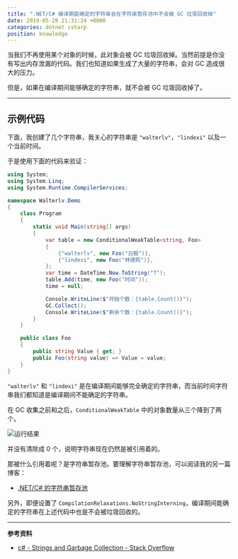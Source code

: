 ```yaml
---
title: ".NET/C# 编译期能确定的字符串会在字符串暂存池中不会被 GC 垃圾回收掉"
date: 2019-05-28 21:31:24 +0800
categories: dotnet csharp
position: knowledge
---
```


当我们不再使用某个对象的时候，此对象会被 GC 垃圾回收掉。当然前提是你没有写出内存泄漏的代码。我们也知道如果生成了大量的字符串，会对 GC 造成很大的压力。

但是，如果在编译期间能够确定的字符串，就不会被 GC 垃圾回收掉了。

---

<div id="toc"></div>

## 示例代码

下面，我创建了几个字符串，我关心的字符串是 `"walterlv"`，`"lindexi"` 以及一个当前时间。

于是使用下面的代码来验证：

```csharp
using System;
using System.Linq;
using System.Runtime.CompilerServices;

namespace Walterlv.Demo
{
    class Program
    {
        static void Main(string[] args)
        {
            var table = new ConditionalWeakTable<string, Foo>
            {
                {"walterlv", new Foo("吕毅")},
                {"lindexi", new Foo("林德熙")},
            };
            var time = DateTime.Now.ToString("T");
            table.Add(time, new Foo("时间"));
            time = null;

            Console.WriteLine($"开始个数：{table.Count()}");
            GC.Collect();
            Console.WriteLine($"剩余个数：{table.Count()}");
        }
    }

    public class Foo
    {
        public string Value { get; }
        public Foo(string value) => Value = value;
    }
}
```

`"walterlv"` 和 `"lindexi"` 是在编译期间能够完全确定的字符串，而当前时间字符串我们都知道是编译期间不能确定的字符串。

在 GC 收集之前和之后，`ConditionalWeakTable` 中的对象数量从三个降到了两个。

![运行结果](/static/posts/2019-05-28-21-21-55.png)

并没有清除成 0 个，说明字符串现在仍然是被引用着的。

那被什么引用着呢？是字符串暂存池。要理解字符串暂存池，可以阅读我的另一篇博客：

- [.NET/C# 的字符串暂存池](/post/string-intern-pool)

另外，即便设置了 `CompilationRelaxations.NoStringInterning`，编译期间能确定的字符串在上述代码中也是不会被垃圾回收的。

---

**参考资料**

- [c# - Strings and Garbage Collection - Stack Overflow](https://stackoverflow.com/a/2423134/6233938)
